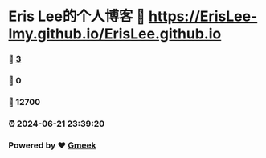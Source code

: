 # Eris Lee的个人博客 :link: https://ErisLee-lmy.github.io/ErisLee.github.io 
### :page_facing_up: [3](https://ErisLee-lmy.github.io/ErisLee.github.io/tag.html) 
### :speech_balloon: 0 
### :hibiscus: 12700 
### :alarm_clock: 2024-06-21 23:39:20 
### Powered by :heart: [Gmeek](https://github.com/Meekdai/Gmeek)
